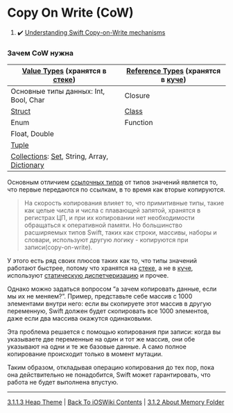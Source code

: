 # Copy On Write (CoW)

1. :heavy_check_mark: [Understanding Swift Copy-on-Write mechanisms](https://medium.com/@lucianoalmeida1/understanding-swift-copy-on-write-mechanisms-52ac31d68f2f)

### Зачем CoW нужна

|[Value Types](/Swift/DataStructures/ValueTypes/) (хранятся в [стеке](/3%20Memory%20and%20Concurrency/3.1%20Memory/3.1.1%20RandomAccessMemory/3.1.1.2%20Stack.md)) | [Reference Types](/Swift/DataStructures/ReferenceTypes/) (хранятся в [куче](/3%20Memory%20and%20Concurrency/3.1%20Memory/3.1.1%20RandomAccessMemory/3.1.1.3%20Heap.md))|
|------------|------------|
| Основные типы данных: Int, Bool, Char | Closure |
| [Struct](/Swift/DataStructures/ValueTypes/Struct.md) | [Class](/Swift/DataStructures/ReferenceTypes/Class/Class.md)|
| Enum | Function|
| Float, Double | |
| [Tuple](/Swift/DataStructures/ValueTypes/CollectionsAndTuple/Tuple.md) | |
| [Collections](/Swift/DataStructures/ValueTypes/CollectionsAndTuple/Collections.md): [Set](/Swift/DataStructures/ValueTypes/CollectionsAndTuple/AssociatedArray.md), String, Array, [Dictionary](/Swift/DataStructures/ValueTypes/CollectionsAndTuple/AssociatedArray.md) | |

Основным отличием [ссылочных типов](/Swift/DataStructures/ListValueAndReferenceTypes.md) от типов значений является то, что первые передаются по ссылкам, в то время как вторые копируются.

> На скорость копирования влияет то, что примитивные типы, такие как целые числа и числа с плавающей запятой, хранятся в регистрах ЦП, и при их копировании нет необходимости обращаться к оперативной памяти. Но большинство расширяемых типов Swift, таких как строки, массивы, наборы и словари, используют другую логику - копируются при записи(copy-on-write).

У этого есть ряд своих плюсов таких как то, что типы значений работают быстрее, потому что хранятся на [стеке](/3%20Memory%20and%20Concurrency/3.1%20Memory/3.1.1%20RandomAccessMemory/3.1.1.2%20Stack.md), а не в [куче](/3%20Memory%20and%20Concurrency/3.1%20Memory/3.1.1%20RandomAccessMemory/3.1.1.3%20Heap.md), используют [статическую диспетчеризацию](/Swift/MethodDispatch/MethodDispatch.md) и прочее. 

Однако можно задаться вопросом “а зачем копировать данные, если мы их не меняем?”. Пример, представьте себе массив с 1000 элементами внутри него: если вы скопируете этот массив в другую переменную, Swift должен будет скопировать все 1000 элементов, даже если два массива окажутся одинаковыми.

Эта проблема решается с помощью копирования при записи: когда вы указываете две переменные на один и тот же массив, они обе указывают на одни и те же базовые данные. А само полное копирование происходит только в момент мутации. 

Таким образом, откладывая операцию копирования до тех пор, пока она действительно не понадобится, Swift может гарантировать, что работа не будет выполнена впустую.

---

[3.1.1.3 Heap Theme](./3.1.1.3%20Heap.md) | [Back To iOSWiki Contents](https://github.com/eldaroid/iOSWiki) | [3.1.2 About Memory Folder](../3.1.2%20AboutMemory/)

